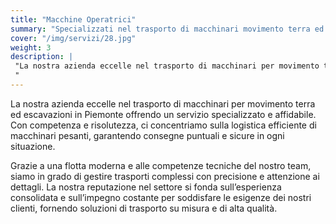 ```yaml
---
title: "Macchine Operatrici"
summary: "Specializzati nel trasporto di macchinari movimento terra ed escavazioni."
cover: "/img/servizi/28.jpg"
weight: 3
description: |
 "La nostra azienda eccelle nel trasporto di macchinari per movimento terra ed escavazioni in Piemonte offrendo un servizio specializzato e affidabile. Con competenza e risolutezza, ci concentriamo sulla logistica efficiente di macchinari pesanti, garantendo consegne puntuali e sicure in ogni situazione. 
 "
---
```


La nostra azienda eccelle nel trasporto di macchinari per movimento terra ed escavazioni in Piemonte offrendo un servizio specializzato e affidabile. Con competenza e risolutezza, ci concentriamo sulla logistica efficiente di macchinari pesanti, garantendo consegne puntuali e sicure in ogni situazione.

Grazie a una flotta moderna e alle competenze tecniche del nostro team, siamo in grado di gestire trasporti complessi con precisione e attenzione ai dettagli. La nostra reputazione nel settore si fonda sull’esperienza consolidata e sull’impegno costante per soddisfare le esigenze dei nostri clienti, fornendo soluzioni di trasporto su misura e di alta qualità.
